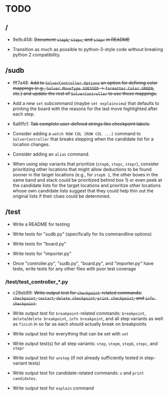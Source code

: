 TODO
====

/
-
* 9e9c458: ~~Document `stepb`, `stepc`, and `stepr` in README~~

* Transition as much as possible to python-3-style code without breaking
  python 2 compatibility.


/sudb
-----
* fff7a48: ~~Add to `SolverController.Options` an option for defining color
  mappings (e.g., `Solver.MoveType.GUESSED` -> `formatter.Color.GREEN`,
  etc.) and update the rest of `SolverController` to use these mappings.~~

* Add a new `set` subcommand (maybe `set explainview`) that defaults to
  printing the board with the reasons for the last move highlighted after
  each step.

* 6a6ffc1: ~~Tab complete user-defined strings like checkpoint labels.~~

* Consider adding a `watch ROW COL [ROW COL ...]` command to
  `SolverController` that breaks stepping when the candidate list for a
  location changes.

* Consider adding an `alias` command.

* When using step variants that prioritize (`stepb`, `stepc`, `stepr`),
  consider prioritizing other locations that might allow deductions to be
  found sooner in the target locations (e.g., for `stepb 1`, the other
  boxes in the same band and stack could be prioritized behind box 1) or
  even peek at the candidate lists for the target locations and prioritize
  other locations whose own candidate lists suggest that they could help
  thin out the original lists if their clues could be determined.


/test
-----
* Write a README for testing

* Write tests for "sudb.py" (specifically for its commandline options)

* Write tests for "board.py"

* Write tests for "importer.py"

* Once "controller.py", "sudb.py", "board.py", and "importer.py" have
  tests, write tests for any other files with poor test coverage


### /test/test\_controller\_\*.py ###
* c28eb89: ~~Write output test for `checkpoint`-related commands:
  `checkpoint`, `restart`, `delete checkpoint`, `print checkpoint`, and
  `info checkpoint`.~~

* Write output test for `breakpoint`-related commands: `breakpoint`,
  `delete`/`delete breakpoint`, `info breakpoint`, and all step variants as
  well as `finish` in so far as each should actually break on breakpoints

* Write output test for everything that can be set with `set`

* Write output test(s) for all step variants: `step`, `stepm`, `stepb`,
  `stepc`, and `stepr`

* Write output test for `unstep` (if not already sufficiently tested in
  step-variant tests)

* Write output test for candidate-related commands: `x` and `print
  candidates`.

* Write output test for `explain` command
